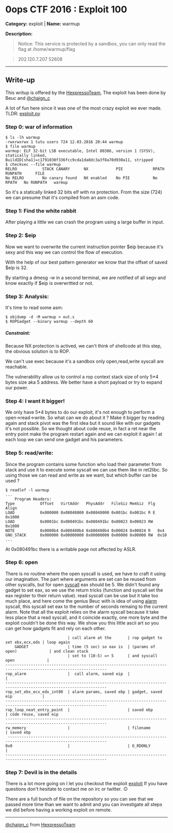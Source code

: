 # 0ops CTF 2016 : Exploit 100

**Category:** exploit |
**Name:** warmup

**Description:**

> Notice: This service is protected by a sandbox, you can only read the flag at /home/warmup/flag

> 202.120.7.207 52608
___

## Write-up

This writup is offered by the [HexpressoTeam](http://hexpresso.github.io/),
The exploit has been done by Beuc and  [@chaign\_c](https://twitter.com/chaign_c)

A lot of fun here since it was one of the most crazy exploit we ever made.
 TLDR: [exploit.py](/final_exploit.py)

### Step 0: war of information
    $ ls -lh warmup
    -rwxrwxrwx 1 tutu users 724 12.03.2016 20:44 warmup
    $ file warmup
    warmup: ELF 32-bit LSB executable, Intel 80386, version 1 (SYSV), statically linked, BuildID[sha1]=c1791030f336fcc9cda1da8dc3a3f8a70d930a11, stripped
    $ checksec --file warmup
    RELRO           STACK CANARY      NX            PIE             RPATH      RUNPATH      FILE
    No RELRO        No canary found   NX enabled    No PIE          No RPATH   No RUNPATH   warmup


So it's a statically linked 32 bits elf with nx protection. From the size (724) we can presume that it's compiled from an asm code.

### Step 1: Find the white rabbit

After playing a little we can crash the program using a large buffer in input.

### Step 2: $eip
Now we want to overwrite the current instruction pointer $eip because it's sexy and this way we can control the flow of execution.

With the help of our best pattern generator we know that the offset of saved $eip is 32.

By starting a dmesg -w in a second terminal, we are notified of all segv and know exactly if $eip is overwritted or not. 

### Step 3: Analysis:

It's time to read some asm:

    $ objdump -d -M warmup > out.s
    $ ROPGadget --binary warmup --depth 60

##### Constraint:

Because NX protection is actived, we can't think of shellcode at this step, the obvious solution is to ROP.

We can't use exec because it's a sandbox only open,read,write syscall are reachable.

The vulnerability allow us to control a rop context stack size of only 5*4 bytes size aka 5 address. We better have a short payload or try to expand our power.

### Step 4: I want it bigger!

We only have 5*4 bytes to do our exploit, it's not enough to perform a open->read->write. So what can we do about it ?
Make it bigger by reading again and stack pivot was the first idea but it sound like with our gadgets it's not possible. So we thought about code reuse, in fact a ret near the entry point make the program restart again and we can exploit it again ! at each loop we can send one gadget and his parameters.

### Step 5: read/write:

Since the program contains some function who load their parameter from stack and use it to execute some syscall we can use them like in ret2libc. So using those we can read and write as we want, but which buffer can be used ?

    $ readlef -l warmup
    ...
        Program Headers:
    Type           Offset   VirtAddr   PhysAddr   FileSiz MemSiz  Flg Align
    LOAD           0x000000 0x08048000 0x08048000 0x001bc 0x001bc R E 0x1000
    LOAD           0x0001bc 0x080491bc 0x080491bc 0x00023 0x00023 RW  0x1000
    NOTE           0x0000b4 0x080480b4 0x080480b4 0x00024 0x00024 R   0x4
    GNU_STACK      0x000000 0x00000000 0x00000000 0x00000 0x00000 RW  0x10
    ...
At 0x080491bc there is a writable page not affected by ASLR.

### Step 6: open

There is no routine where the open syscall is used, we have to craft it using our imagination. The part where arguments are set can be reused from other syscalls, but for open [syscall](http://docs.cs.up.ac.za/programming/asm/derick_tut/syscalls.html) eax should be 5. We didn't found any gadget to set eax, so we use the return tricks (function and syscall set the eax register to their return value). read syscall can be use but it take too much place, and here come the genius Beuc with is idea of using [alarm](http://linux.die.net/man/2/alarm) syscall, this syscall set eax to the number of seconds remaing to the current alarm. Note that all the exploit relies on the alarm syscall because it take less place that a read syscall, and it coincide exactly, one more byte and the exploit couldn't be done this way.
We show you this little ascii art so you can get how gadgets fit and rely on each other.

                               | call alarm at the       | rop gadget to set ebx,ecx,edx | loop again
        GADGET                 | time (5 sec) so eax is  | (params of open)              | and clean stack
                               | set to (10-5) => 5      | and syscall open              | 
    ------------------------------------------------------------------------------------------------------------------
    rop_alarm                  |  call alarm, saved eip  |                               |
    ------------------------------------------------------------------------------------------------------------------
    rop_set_ebx_ecx_edx_int80  | alarm params, saved ebp | gadget, saved eip             |
    ------------------------------------------------------------------------------------------------------------------
    rop_loop_neat_entry_point  |                         | saved ebp                     | code reuse, saved eip
    ------------------------------------------------------------------------------------------------------------------
    rw_memory                  |                         | filename                      | saved ebp
     -----------------------------------------------------------------------------------------------------------------
    0x0                        |                         | O_RDONLY                      |
    ------------------------------------------------------------------------------------------------------------------

### Step 7: Devil is in the details

There is a lot more going on I let you checkout the exploit [exploit](/final_exploit.py)
If you have questions don't hesitate to contact me on irc or twitter. :D

There are a full bunch of file on the repository so you can see that we passed more time than we want to admit and you can investigate all steps we did before having a working exploit on remote.

----
[@chaign\_c](https://twitter.com/chaign_c) from [HexpressoTeam](http://hexpresso.github.io/)
